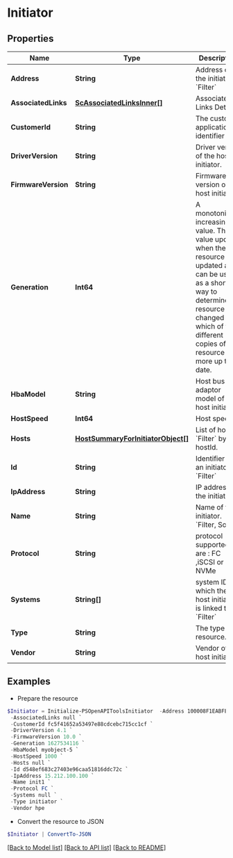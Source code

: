 # Initiator
## Properties

Name | Type | Description | Notes
------------ | ------------- | ------------- | -------------
**Address** | **String** | Address of the initiator. &#x60;Filter&#x60; | [optional] 
**AssociatedLinks** | [**ScAssociatedLinksInner[]**](ScAssociatedLinksInner.md) | Associated Links Details | [optional] 
**CustomerId** | **String** | The customer application identifier | [optional] 
**DriverVersion** | **String** | Driver version of the host initiator. | [optional] 
**FirmwareVersion** | **String** | Firmware version of the host initiator. | [optional] 
**Generation** | **Int64** | A monotonically increasing value. This value updates when the resource is updated and can be used as a short way to determine if a resource has changed or which of two different copies of a resource is more up to date. | [optional] 
**HbaModel** | **String** | Host bus adaptor model of the host initiator | [optional] 
**HostSpeed** | **Int64** | Host speed | [optional] 
**Hosts** | [**HostSummaryForInitiatorObject[]**](HostSummaryForInitiatorObject.md) | List of hosts. &#x60;Filter&#x60; by hostId. | [optional] 
**Id** | **String** | Identifier for an initiator. &#x60;Filter&#x60; | [optional] 
**IpAddress** | **String** | IP address of the initiator. | [optional] 
**Name** | **String** | Name of the initiator. &#x60;Filter, Sort&#x60; | [optional] 
**Protocol** | **String** | protocol supported are : FC ,iSCSI or NVMe | [optional] 
**Systems** | **String[]** | system IDs to which the host initiator is linked to. &#x60;Filter&#x60; | [optional] 
**Type** | **String** | The type of resource. | [optional] 
**Vendor** | **String** | Vendor of the host initiator | [optional] 

## Examples

- Prepare the resource
```powershell
$Initiator = Initialize-PSOpenAPIToolsInitiator  -Address 100008F1EABFE61C `
 -AssociatedLinks null `
 -CustomerId fc5f41652a53497e88cdcebc715cc1cf `
 -DriverVersion 4.1 `
 -FirmwareVersion 10.0 `
 -Generation 1627534116 `
 -HbaModel myobject-5 `
 -HostSpeed 1000 `
 -Hosts null `
 -Id d548ef683c27403e96caa51816ddc72c `
 -IpAddress 15.212.100.100 `
 -Name init1 `
 -Protocol FC `
 -Systems null `
 -Type initiator `
 -Vendor hpe
```

- Convert the resource to JSON
```powershell
$Initiator | ConvertTo-JSON
```

[[Back to Model list]](../README.md#documentation-for-models) [[Back to API list]](../README.md#documentation-for-api-endpoints) [[Back to README]](../README.md)

